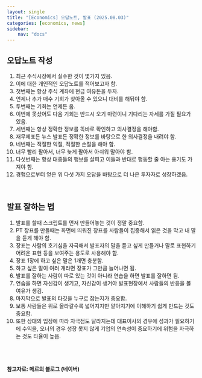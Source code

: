 ```yaml
---
layout: single
title: "[Economics] 오답노트, 발표 (2025.08.03)"
categories: [economics, news]
sidebar:
    nav: "docs"
---
```


## 오답노트 작성
1. 최근 주식시장에서 실수한 것이 몇가지 있음.
1. 이에 대한 개인적인 오답노트를 적어보고자 함.
1. 첫번째는 항상 주식 계좌에 현금 여유돈을 두자.
1. 언제나 추가 매수 기회가 찾아올 수 있으니 대비를 해둬야 함.
1. 두번째는 기회는 언제든 옴.
1. 이번에 못샀어도 다음 기회는 반드시 오기 마련이니 기다리는 자세를 가질 필요가 있음.
1. 세번째는 항상 정확한 정보를 똑바로 확인하고 의사결정을 해야함.
1. 재무제표든 뉴스 발표든 정확한 정보를 바탕으로 한 의사결정을 내려야 함.
1. 네번째는 적절한 익절, 적절한 손절을 해야 함.
1. 너무 빨리 팔아서, 너무 늦게 팔아서 아쉬워 말아야 함.
1. 다섯번째는 항상 대중들의 행보를 살피고 이들과 반대로 행동할 줄 아는 용기도 가져야 함.
1. 경험으로부터 얻은 위 다섯 가지 오답을 바탕으로 더 나은 투자자로 성장하겠음.

<br/>

## 발표 잘하는 법
1. 발표를 할때 스크립트를 먼저 만들어놓는 것이 정말 중요함.
1. PT 장표를 만들때는 화면에 띄워진 장표를 사람들이 집중해서 읽은 것을 막고 내 말을 듣게 해야 함.
1. 장표는 사람의 호기심을 자극해서 발표자의 말을 듣고 싶게 만들거나 말로 표현하기 어려운 표현 등을 보여주는 용도로 사용해야 함.
1. 장표 1장에 하고 싶은 말은 1개면 충분함.
1. 하고 싶은 말이 여러 개라면 장표가 그만큼 늘어나면 됨.
1. 발표를 잘하는 사람이 따로 있는 것이 아니라 연습을 하면 발표를 잘하면 됨.
1. 연습을 하면 자신감이 생기고, 자신감이 생겨야 발표현장에서 사람들의 반응을 볼 여유가 생김.
1. 마지막으로 발표의 타깃을 누구로 잡는지가 중요함.
1. 보통 사람들은 위로 올라갈수록 넓어지지만 얕아지기에 이해하기 쉽게 만드는 것도 중요함.
1. 또한 상대의 입장에 따라 자극점도 달라지는데 대표이사의 경우에 성과가 필요하기에 수익을, 오너의 경우 성장 못지 않게 기업의 연속성이 중요하기에 위험을 자극하는 것도 타율이 높음.



<br/>
<br/>

#### 참고자료: 메르의 블로그 (네이버)